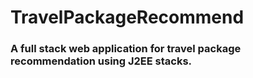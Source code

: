 # TravelPackageRecommend
### A full stack web application for travel package recommendation using J2EE stacks.
